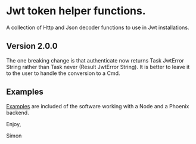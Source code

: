 # Jwt token helper functions.

A collection of Http and Json decoder functions to use in Jwt installations.

## Version 2.0.0

The one breaking change is that authenticate now returns Task JwtError String rather than Task never (Result JwtError String). It is better to leave it to the user to handle the conversion to a Cmd.

## Examples

[Examples](https://github.com/simonh1000/elm-jwt) are included of the software working with a Node and a Phoenix backend.

Enjoy,

Simon
